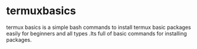 # termuxbasics
termux basics is a simple bash commands to install termux basic packages easily for beginners and all types .Its full of basic commands for installing packages.
